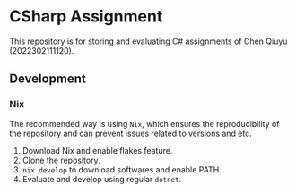 # CSharp Assignment

This repository is for storing and evaluating C# assignments of Chen Qiuyu (2022302111120).

## Development

### Nix

The recommended way is using `Nix`, which ensures the reproducibility of the repository and can prevent issues related to versions and etc.

1. Download Nix and enable flakes feature.
2. Clone the repository.
3. `nix develop` to download softwares and enable PATH.
4. Evaluate and develop using regular `dotnet`.
